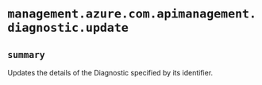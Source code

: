 # `management.azure.com.apimanagement.diagnostic.update`

## `summary`
Updates the details of the Diagnostic specified by its identifier.


